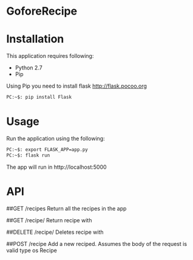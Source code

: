 # GoforeRecipe

# Installation
This application requires following:
 - Python 2.7
 - Pip

 Using Pip you need to install flask http://flask.pocoo.org
 ```sh
 PC:~$: pip install Flask
 ```

# Usage
Run the application using the following:
```sh
PC:~$: export FLASK_APP=app.py
PC:~$: flask run
```
The app will run in http://localhost:5000

# API

##GET /recipes
Return all the recipes in the app

##GET /recipe/<name>
Return recipe with <name>

##DELETE /recipe/<name>
Deletes recipe with <name>

##POST /recipe
Add a new reciped. Assumes the body of the request is valid type os Recipe
